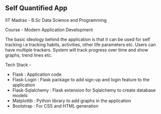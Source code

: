 ## Self Quantified App
IIT Madras - B.Sc Data Science and Programming

Course - Modern Application Development

The basic ideology behind the application is that it can be used for self tracking i.e tracking habits, activities, other life parameters etc. Users can have multiple trackers. System will track progress over time and show graphs, trend lines etc.

Tech Stack -

- Flask : Application code
- Flask-Login : Flask package to add sign-up and login feature to the
application
- Flask-Sqlalchemy : Flask extension for Sqlalchemy to create database models
- Matplotlib : Python library to add graphs in the application
- Bootstrap : For CSS and HTML generation

